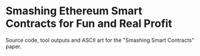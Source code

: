 # Smashing Ethereum Smart Contracts for Fun and Real Profit

Source code, tool outputs and ASCII art for the "Smashing Smart Contracts" paper.
